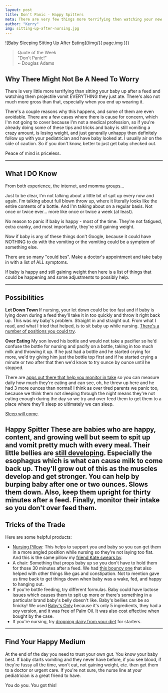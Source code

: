 ```yaml
---
layout: post
title: Don't Panic - Happy Spitters
meta: There are very few things more terrifying then watching your new baby projectile vomit an entire nursing or bottle session. Here's what's happening and when to panic.
author: "Kerry"
img: sitting-up-after-nursing.jpg
---
```


![Baby Sleeping Sitting Up After Eating](/img/{{ page.img }})

> Quote of the Week <br>"Don't Panic!"<br>~ Douglas Adams

## Why There Might Not Be A Need To Worry

There is very little more terrifying than sitting your baby up after a feed and watching them projectile vomit EVERYTHING they just ate. There's also not much more gross than that, especially when you end up wearing it.

There's a couple reasons why this happens, and some of them are even avoidable. There are a few cases where there is cause for concern, which I'm not going to cover because I'm not a medical profession, so if you're already doing some of these tips and tricks and baby is still vomiting a crazy amount, is losing weight, and just generally unhappy then definitely follow up with your pediatrician and have baby looked at. I usually air on the side of caution. So if you don't know, better to just get baby checked out.

Peace of mind is priceless.

___

## What I DO Know

From both experience, the internet, and momma groups...

Just to be clear, I'm not talking about a little bit of spit up every now and again. I'm talking about full blown throw up, where it literally looks like the entire contents of a bottle. And I'm talking about on a regular basis. Not once or twice ever... more like once or twice a week (at least).

No reason to panic if baby is happy - most of the time. They're not fatigued, extra cranky, and most importantly, they're still gaining weight.

Now if baby is any of these things don't Google, because it could have NOTHING to do with the vomiting or the vomiting could be a symptom of something else.

There are so many "could bes". Make a doctor's appointment and take baby in with a list of ALL symptoms.

If baby is happy and still gaining weight then here is a list of things that could be happening and some adjustments to possibly help.

---

## Possibilities

**Let Down Town**
If nursing, your let down could be too fast and if baby is lying down during a feed they'll take it in too quickly and throw it right back up. This was my baby's problem. Straight in and straight out. From what I read, and what I tried that helped, is to sit baby up while nursing. [There's a number of positions you could try](https://www.thebump.com/a/breastfeeding-positions-tips).

**Over Eating**
My son loved his bottle and would not take a pacifier so he'd confuse the bottle for nursing and pacify on a bottle, taking in too much milk and throwing it up. If he just had a bottle and he started crying for more, we'd try giving him just the bottle top first and if he started crying a minute or two after that then we'd know to try ounce by ounce until he stopped.

There are [apps out there that help you monitor in take](http://sprout-apps.com/sprout-baby-iphone-ipad-app/) so you can measure daily how much they're eating and can see, oh, he threw up here and he had 3 more ounces than normal! I think as over tired parents we panic too, because we think them not sleeping through the night means they're not eating enough during the day so we try and over feed them to get them to a place where they'll sleep so ultimately we can sleep.

[Sleep will come](http://www.mommafinds.com/2018/05/20/baby-sleeping/).

**Happy Spitter**
These are babies who are happy, content, and growing well but seem to spit up and vomit pretty much with every meal. Their little bellies are [still developing](https://www.webmd.com/parenting/baby/spitting-up). Especially the esophagus which is what can cause milk to come back up. They'll grow out of this as the muscles develop and get stronger. You can help by burping baby after one or two ounces. Slows them down. Also, keep them upright for thirty minutes after a feed. Finally, monitor their intake so you don't over feed them.
---

## Tricks of the Trade

Here are some helpful products:

+ [Nursing Pillow](https://amzn.to/2IxYPqa): This helps to support you and baby so you can get them in a more angled position while nursing so they're not laying too flat. And this is the same pillow my [friend Kate swears by](http://www.mommafinds.com/2019/02/04/newborn-essentials-kate-list/).
+ A chair: Something that props baby up so you don't have to hold them for those 30 minutes after a feed. We had [this bouncy one](https://amzn.to/2IFngkW) that also helped with other things like gas and constipation. Not to mention gave us time back to get things down when baby was a wake, fed, and happy to hanging out.
+ If you're bottle feeding, try different formulas. Baby could have lactose issues which causes them to spit up more or there's something in a particular brand baby's belly doesn't like. Baby's bellies can be so finicky! We used [Baby's Only](https://amzn.to/2Ix14dC) because it's only 5 ingredients, they had a soy version, and it was free of Palm Oil. It was also cost effective when bought by the case.
+ If you're nursing, try [dropping dairy from your diet](https://kellymom.com/health/baby-health/food-sensitivity/) for starters.

---

## Find Your Happy Medium

At the end of the day you need to trust your own gut. You know your baby best. If baby starts vomiting and they never have before, if you see blood, if they're fussy all the time, won't eat, not gaining weight, etc. then get them to a doctor or urgent care. If you're not sure, the nurse line at your pediatrician is a great friend to have.

You do you. You got this!
